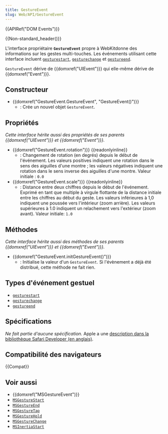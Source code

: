 ```yaml
---
title: GestureEvent
slug: Web/API/GestureEvent
---
```


{{APIRef("DOM Events")}}

{{Non-standard_header()}}

L'interface propriétaire **`GestureEvent`** propre à WebKitdonne des informations sur les gestes multi-touches. Les événements utilisant cette interface incluent [`gesturestart`](/fr/docs/Web/API/Element/gesturestart_event), [`gesturechange`](/fr/docs/Web/API/Element/gesturechange_event) et [`gestureend`](/fr/docs/Web/API/Element/gestureend_event).

`GestureEvent` dérive de {{domxref("UIEvent")}} qui elle-même dérive de {{domxref("Event")}}.

## Constructeur

- {{domxref("GestureEvent.GestureEvent", "GestureEvent()")}}
  - : Crée un nouvel objet `GestureEvent`.

## Propriétés

_Cette interface hérite aussi des propriétés de ses parents {{domxref("UIEvent")}} et {{domxref("Event")}}._

- {{domxref("GestureEvent.rotation")}} {{readonlyinline}}
  - : Changement de rotation (en degrés) depuis le début de l'événement. Les valeurs positives indiquent une rotation dans le sens des aiguilles d'une montre ; les valeurs négatives indiquent une rotation dans le sens inverse des aiguilles d'une montre. Valeur initiale : `0.0`
- {{domxref("GestureEvent.scale")}} {{readonlyinline}}
  - : Distance entre deux chiffres depuis le début de l'événement. Exprimé en tant que multiple à virgule flottante de la distance initiale entre les chiffres au début du geste. Les valeurs inférieures à 1,0 indiquent une poussée vers l'intérieur (zoom arrière). Les valeurs supérieures à 1.0 indiquent un relachement vers l'extérieur (zoom avant). Valeur initiale: `1.0`

## Méthodes

_Cette interface hérite aussi des méthodes de ses parents {{domxref("UIEvent")}} et {{domxref("Event")}}._

- {{domxref("GestureEvent.initGestureEvent()")}}
  - : Initialise la valeur d'un `GestureEvent`. Si l'évènement a déjà été distribué, cette méthode ne fait rien.

## Types d'événement gestuel

- [`gesturestart`](/fr/docs/Web/API/Element/gesturestart_event)
- [`gesturechange`](/fr/docs/Web/API/Element/gesturechange_event)
- [`gestureend`](/fr/docs/Web/API/Element/gestureend_event)

## Spécifications

_Ne fait partie d'aucune spécification._ Apple a une [description dans la bibliothèque Safari Developer (en anglais)](https://developer.apple.com/documentation/webkitjs/gestureevent).

## Compatibilité des navigateurs

{{Compat}}

## Voir aussi

- {{domxref("MSGestureEvent")}}
- [`MSGestureStart`](/fr/docs/Web/API/Element/MSGestureStart_event)
- [`MSGestureEnd`](/fr/docs/Web/API/Element/MSGestureEnd_event)
- [`MSGestureTap`](/fr/docs/Web/API/Element/MSGestureTap_event)
- [`MSGestureHold`](/fr/docs/Web/API/Element/MSGestureHold_event)
- [`MSGestureChange`](/fr/docs/Web/API/Element/MSGestureChange_event)
- [`MSInertiaStart`](/fr/docs/Web/API/Element/MSInertiaStart_event)
